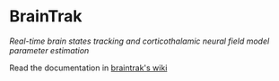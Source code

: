 # BrainTrak
_Real-time brain states tracking and corticothalamic neural field model parameter estimation_

Read the documentation in [braintrak's wiki](https://github.com/BrainDynamicsUSYD/braintrak/wiki)
